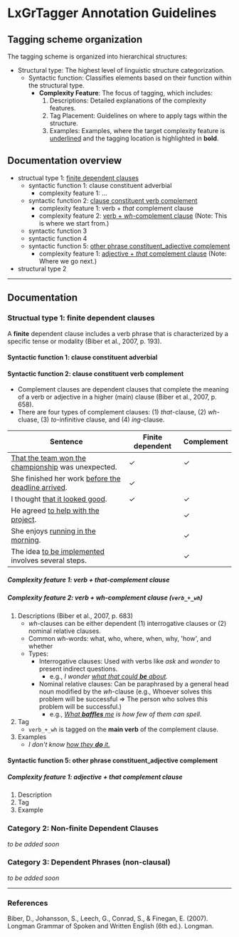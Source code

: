 # LxGrTagger Annotation Guidelines

## Tagging scheme organization

The tagging scheme is organized into hierarchical structures:

- Structural type: The highest level of linguistic structure categorization.
    - Syntactic function: Classifies elements based on their function within the structural type.
        - **Complexity Feature**: The focus of tagging, which includes:
            1. Descriptions: Detailed explanations of the complexity features.
            2. Tag Placement: Guidelines on where to apply tags within the structure.
            3. Examples: Examples, where the target complexity feature is <ins>underlined</ins> and the tagging location is highlighted in **bold**.

## Documentation overview

- structual type 1: [finite dependent clauses](#structual-type-1-finite-dependent-clauses)
    - syntactic function 1: clause constituent adverbial
        - complexity feature 1: ...
    - syntactic function 2: [clause constituent verb complement](#syntactic-function-2-clause-constituent-verb-complement)
        - complexity feature 1: verb + *that* complement clause
        - complexity feature 2: [verb + *wh*-complement clause](#complexity-feature-2-verb--wh-complement-clause-verb__wh) (Note: This is where we start from.)
    - syntactic function 3
    - syntactic function 4
    - syntactic function 5: [other phrase constituent_adjective complement](#syntactic-function-5-other-phrase-constituent_adjective-complement)
        - complexity feature 1: [adjective + *that* complement clause](#complexity-feature-1-adjective--that-complement-clause) (Note: Where we go next.)
- structural type 2    

----

## Documentation

### Structual type 1: finite dependent clauses
A **finite** dependent clause includes a verb phrase that is characterized by a specific tense or modality (Biber et al., 2007, p. 193).

#### Syntactic function 1: clause constituent adverbial

#### Syntactic function 2: clause constituent verb complement
- Complement clauses are dependent clauses that complete the meaning of a verb or adjective in a higher (main) clause (Biber et al., 2007, p. 658).
- There are four types of complement clauses: (1) *that*-clause, (2) *wh*-cluase, (3) *to*-infinitive clause, and (4) *ing*-clause.

| Sentence | Finite dependent | Complement |
|-----------------|---------------------------|-----------------|
| <ins>That the team won the championship</ins> was unexpected. | ✓ | ✓ |
| She finished her work <ins>before the deadline arrived</ins>. | ✓ |   |
| I thought <ins>that it looked good</ins>.                     | ✓ | ✓ | 
| He agreed <ins>to help with the project</ins>.                |   | ✓ | 
| She enjoys <ins>running in the morning</ins>.                 |   | ✓ |
| The idea <ins>to be implemented</ins> involves several steps. |   | ✓ |

##### Complexity feature 1: verb + *that*-complement clause

##### Complexity feature 2: verb + *wh*-complement clause (`verb_+_wh`)
1. Descriptions (Biber et al., 2007, p. 683)
    - *wh*-clauses can be either dependent (1) interrogative clauses or (2) nominal relative clauses.
    - Common *wh*-words: what, who, where, when, why, 'how', and whether
    - Types:
        - Interrogative clauses: Used with verbs like *ask* and *wonder* to present indirect questions.
            - e.g., *I wonder <ins>what that could **be** about</ins>.*
        - Nominal relative clauses: Can be paraphrased by a general head noun modified by the *wh*-clause (e.g., </ins>Whoever solves this problem</ins> will be successful => </ins>The person who solves this problem</ins> will be successful.)
            - e.g., *<ins>What **baffles** me</ins> is how few of them can spell.* 
2. Tag
    -  `verb_+_wh` is tagged on the **main verb** of the complement clause.
3. Examples
    - *I don't know <ins>how they **do** it.</ins>*

#### Syntactic function 5: other phrase constituent_adjective complement

##### Complexity feature 1: adjective + *that* complement clause
1. Description
2. Tag
3. Example





### Category 2: Non-finite Dependent Clauses
*to be added soon*

### Category 3: Dependent Phrases (non-clausal)
*to be added soon*


----

### References
Biber, D., Johansson, S., Leech, G., Conrad, S., & Finegan, E. (2007). Longman Grammar of Spoken and Written English (6th ed.). Longman.
